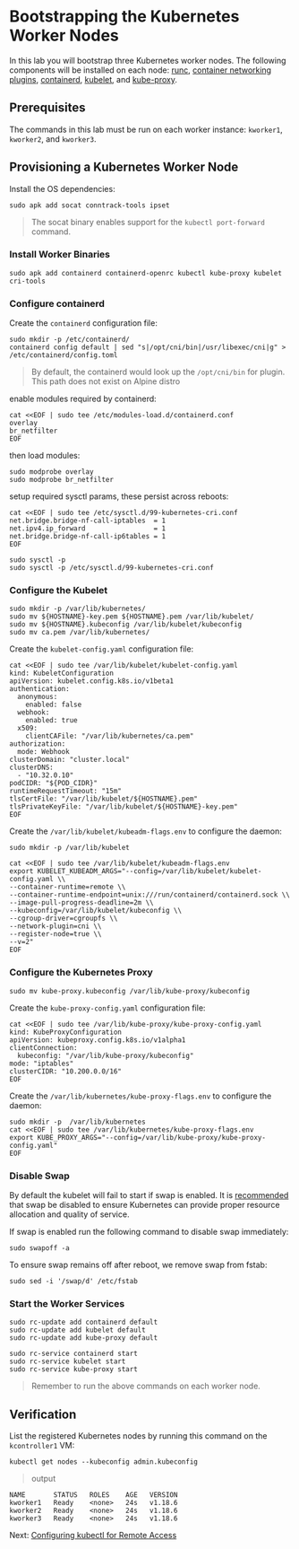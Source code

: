 # Bootstrapping the Kubernetes Worker Nodes

In this lab you will bootstrap three Kubernetes worker nodes. The following components will be installed on each node: [runc](https://github.com/opencontainers/runc), [container networking plugins](https://github.com/containernetworking/cni), [containerd](https://github.com/containerd/containerd), [kubelet](https://kubernetes.io/docs/admin/kubelet), and [kube-proxy](https://kubernetes.io/docs/concepts/cluster-administration/proxies).

## Prerequisites

The commands in this lab must be run on each worker instance: `kworker1`, `kworker2`, and `kworker3`.

## Provisioning a Kubernetes Worker Node

Install the OS dependencies:

```
sudo apk add socat conntrack-tools ipset
```

> The socat binary enables support for the `kubectl port-forward` command.

### Install Worker Binaries

```
sudo apk add containerd containerd-openrc kubectl kube-proxy kubelet cri-tools
```

### Configure containerd

Create the `containerd` configuration file:

```
sudo mkdir -p /etc/containerd/
containerd config default | sed "s|/opt/cni/bin|/usr/libexec/cni|g" > /etc/containerd/config.toml
```

> By default, the containerd would look up the `/opt/cni/bin` for plugin. This path does not exist on Alpine distro

enable modules required by containerd:

```
cat <<EOF | sudo tee /etc/modules-load.d/containerd.conf
overlay
br_netfilter
EOF
```

then load modules:

```
sudo modprobe overlay
sudo modprobe br_netfilter
```

setup required sysctl params, these persist across reboots:

```
cat <<EOF | sudo tee /etc/sysctl.d/99-kubernetes-cri.conf
net.bridge.bridge-nf-call-iptables  = 1
net.ipv4.ip_forward                 = 1
net.bridge.bridge-nf-call-ip6tables = 1
EOF
```

```
sudo sysctl -p
sudo sysctl -p /etc/sysctl.d/99-kubernetes-cri.conf
```

### Configure the Kubelet

```
sudo mkdir -p /var/lib/kubernetes/
sudo mv ${HOSTNAME}-key.pem ${HOSTNAME}.pem /var/lib/kubelet/
sudo mv ${HOSTNAME}.kubeconfig /var/lib/kubelet/kubeconfig
sudo mv ca.pem /var/lib/kubernetes/
```

Create the `kubelet-config.yaml` configuration file:

```
cat <<EOF | sudo tee /var/lib/kubelet/kubelet-config.yaml
kind: KubeletConfiguration
apiVersion: kubelet.config.k8s.io/v1beta1
authentication:
  anonymous:
    enabled: false
  webhook:
    enabled: true
  x509:
    clientCAFile: "/var/lib/kubernetes/ca.pem"
authorization:
  mode: Webhook
clusterDomain: "cluster.local"
clusterDNS:
  - "10.32.0.10"
podCIDR: "${POD_CIDR}"
runtimeRequestTimeout: "15m"
tlsCertFile: "/var/lib/kubelet/${HOSTNAME}.pem"
tlsPrivateKeyFile: "/var/lib/kubelet/${HOSTNAME}-key.pem"
EOF
```

Create the `/var/lib/kubelet/kubeadm-flags.env` to configure the daemon:

```
sudo mkdir -p /var/lib/kubelet

cat <<EOF | sudo tee /var/lib/kubelet/kubeadm-flags.env
export KUBELET_KUBEADM_ARGS="--config=/var/lib/kubelet/kubelet-config.yaml \\
--container-runtime=remote \\
--container-runtime-endpoint=unix:///run/containerd/containerd.sock \\
--image-pull-progress-deadline=2m \\
--kubeconfig=/var/lib/kubelet/kubeconfig \\
--cgroup-driver=cgroupfs \\
--network-plugin=cni \\
--register-node=true \\
--v=2"
EOF
```

### Configure the Kubernetes Proxy

```
sudo mv kube-proxy.kubeconfig /var/lib/kube-proxy/kubeconfig
```

Create the `kube-proxy-config.yaml` configuration file:

```
cat <<EOF | sudo tee /var/lib/kube-proxy/kube-proxy-config.yaml
kind: KubeProxyConfiguration
apiVersion: kubeproxy.config.k8s.io/v1alpha1
clientConnection:
  kubeconfig: "/var/lib/kube-proxy/kubeconfig"
mode: "iptables"
clusterCIDR: "10.200.0.0/16"
EOF
```

Create the `/var/lib/kubernetes/kube-proxy-flags.env` to configure the daemon:

```
sudo mkdir -p  /var/lib/kubernetes
cat <<EOF | sudo tee /var/lib/kubernetes/kube-proxy-flags.env
export KUBE_PROXY_ARGS="--config=/var/lib/kube-proxy/kube-proxy-config.yaml"
EOF
```

### Disable Swap

By default the kubelet will fail to start if swap is enabled. It is [recommended](https://github.com/kubernetes/kubernetes/issues/7294) that swap be disabled to ensure Kubernetes can provide proper resource allocation and quality of service.

If swap is enabled run the following command to disable swap immediately:

```
sudo swapoff -a
```

To ensure swap remains off after reboot, we remove swap from fstab:

```
sudo sed -i '/swap/d' /etc/fstab
```

### Start the Worker Services

```
sudo rc-update add containerd default
sudo rc-update add kubelet default
sudo rc-update add kube-proxy default

sudo rc-service containerd start
sudo rc-service kubelet start
sudo rc-service kube-proxy start
```

> Remember to run the above commands on each worker node.

## Verification

List the registered Kubernetes nodes by running this command on the `kcontroller1` VM:

```
kubectl get nodes --kubeconfig admin.kubeconfig
```

> output

```
NAME       STATUS   ROLES    AGE   VERSION
kworker1   Ready    <none>   24s   v1.18.6
kworker2   Ready    <none>   24s   v1.18.6
kworker3   Ready    <none>   24s   v1.18.6
```

Next: [Configuring kubectl for Remote Access](10-configuring-kubectl.md)
